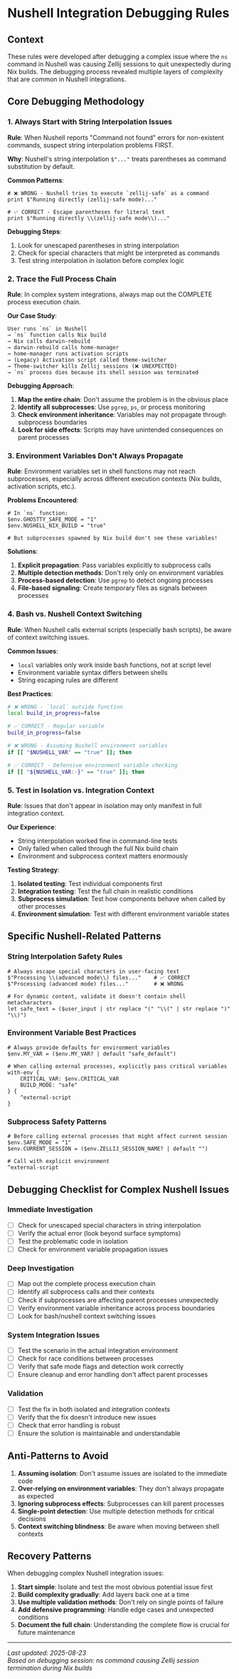 # Nushell Integration Debugging Rules

## Context
These rules were developed after debugging a complex issue where the `ns` command in Nushell was causing Zellij sessions to quit unexpectedly during Nix builds. The debugging process revealed multiple layers of complexity that are common in Nushell integrations.

## Core Debugging Methodology

### 1. **Always Start with String Interpolation Issues**
**Rule**: When Nushell reports "Command not found" errors for non-existent commands, suspect string interpolation problems FIRST.

**Why**: Nushell's string interpolation `$"..."` treats parentheses as command substitution by default.

**Common Patterns**:
```nushell
# ❌ WRONG - Nushell tries to execute `zellij-safe` as a command
print $"Running directly (zellij-safe mode)..."

# ✅ CORRECT - Escape parentheses for literal text
print $"Running directly \\(zellij-safe mode\\)..."
```

**Debugging Steps**:
1. Look for unescaped parentheses in string interpolation
2. Check for special characters that might be interpreted as commands
3. Test string interpolation in isolation before complex logic

### 2. **Trace the Full Process Chain**
**Rule**: In complex system integrations, always map out the COMPLETE process execution chain.

**Our Case Study**:
```
User runs `ns` in Nushell 
→ `ns` function calls Nix build
→ Nix calls darwin-rebuild
→ darwin-rebuild calls home-manager
→ home-manager runs activation scripts
→ (Legacy) Activation script called theme-switcher
→ Theme-switcher kills Zellij sessions (❌ UNEXPECTED)
→ `ns` process dies because its shell session was terminated
```

**Debugging Approach**:
1. **Map the entire chain**: Don't assume the problem is in the obvious place
2. **Identify all subprocesses**: Use `pgrep`, `ps`, or process monitoring
3. **Check environment inheritance**: Variables may not propagate through subprocess boundaries
4. **Look for side effects**: Scripts may have unintended consequences on parent processes

### 3. **Environment Variables Don't Always Propagate**
**Rule**: Environment variables set in shell functions may not reach subprocesses, especially across different execution contexts (Nix builds, activation scripts, etc.).

**Problems Encountered**:
```nushell
# In `ns` function:
$env.GHOSTTY_SAFE_MODE = "1"
$env.NUSHELL_NIX_BUILD = "true"

# But subprocesses spawned by Nix build don't see these variables!
```

**Solutions**:
1. **Explicit propagation**: Pass variables explicitly to subprocess calls
2. **Multiple detection methods**: Don't rely only on environment variables
3. **Process-based detection**: Use `pgrep` to detect ongoing processes
4. **File-based signaling**: Create temporary files as signals between processes

### 4. **Bash vs. Nushell Context Switching**
**Rule**: When Nushell calls external scripts (especially bash scripts), be aware of context switching issues.

**Common Issues**:
- `local` variables only work inside bash functions, not at script level
- Environment variable syntax differs between shells
- String escaping rules are different

**Best Practices**:
```bash
# ❌ WRONG - `local` outside function
local build_in_progress=false

# ✅ CORRECT - Regular variable
build_in_progress=false

# ❌ WRONG - Assuming Nushell environment variables
if [[ "$NUSHELL_VAR" == "true" ]]; then

# ✅ CORRECT - Defensive environment variable checking
if [[ "${NUSHELL_VAR:-}" == "true" ]]; then
```

### 5. **Test in Isolation vs. Integration Context**
**Rule**: Issues that don't appear in isolation may only manifest in full integration context.

**Our Experience**:
- String interpolation worked fine in command-line tests
- Only failed when called through the full Nix build chain
- Environment and subprocess context matters enormously

**Testing Strategy**:
1. **Isolated testing**: Test individual components first
2. **Integration testing**: Test the full chain in realistic conditions
3. **Subprocess simulation**: Test how components behave when called by other processes
4. **Environment simulation**: Test with different environment variable states

## Specific Nushell-Related Patterns

### String Interpolation Safety Rules
```nushell
# Always escape special characters in user-facing text
$"Processing \\(advanced mode\\) files..."    # ✅ CORRECT
$"Processing (advanced mode) files..."        # ❌ WRONG

# For dynamic content, validate it doesn't contain shell metacharacters
let safe_text = ($user_input | str replace "(" "\\(" | str replace ")" "\\)")
```

### Environment Variable Best Practices
```nushell
# Always provide defaults for environment variables
$env.MY_VAR = ($env.MY_VAR? | default "safe_default")

# When calling external processes, explicitly pass critical variables
with-env {
    CRITICAL_VAR: $env.CRITICAL_VAR
    BUILD_MODE: "safe"
} {
    ^external-script
}
```

### Subprocess Safety Patterns
```nushell
# Before calling external processes that might affect current session
$env.SAFE_MODE = "1"
$env.CURRENT_SESSION = ($env.ZELLIJ_SESSION_NAME? | default "")

# Call with explicit environment
^external-script
```

## Debugging Checklist for Complex Nushell Issues

### Immediate Investigation
- [ ] Check for unescaped special characters in string interpolation
- [ ] Verify the actual error (look beyond surface symptoms)
- [ ] Test the problematic code in isolation
- [ ] Check for environment variable propagation issues

### Deep Investigation  
- [ ] Map out the complete process execution chain
- [ ] Identify all subprocess calls and their contexts
- [ ] Check if subprocesses are affecting parent processes unexpectedly
- [ ] Verify environment variable inheritance across process boundaries
- [ ] Look for bash/nushell context switching issues

### System Integration Issues
- [ ] Test the scenario in the actual integration environment
- [ ] Check for race conditions between processes
- [ ] Verify that safe mode flags and detection work correctly
- [ ] Ensure cleanup and error handling don't affect parent processes

### Validation
- [ ] Test the fix in both isolated and integration contexts
- [ ] Verify that the fix doesn't introduce new issues
- [ ] Check that error handling is robust
- [ ] Ensure the solution is maintainable and understandable

## Anti-Patterns to Avoid

1. **Assuming isolation**: Don't assume issues are isolated to the immediate code
2. **Over-relying on environment variables**: They don't always propagate as expected
3. **Ignoring subprocess effects**: Subprocesses can kill parent processes
4. **Single-point detection**: Use multiple detection methods for critical decisions
5. **Context switching blindness**: Be aware when moving between shell contexts

## Recovery Patterns

When debugging complex Nushell integration issues:

1. **Start simple**: Isolate and test the most obvious potential issue first
2. **Build complexity gradually**: Add layers back one at a time
3. **Use multiple validation methods**: Don't rely on single points of failure
4. **Add defensive programming**: Handle edge cases and unexpected conditions
5. **Document the full chain**: Understanding the complete flow is crucial for future maintenance

---

*Last updated: 2025-08-23*  
*Based on debugging session: ns command causing Zellij session termination during Nix builds*
